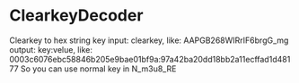 # ClearkeyDecoder
Clearkey to hex string key
input: clearkey, like: AAPGB268WIRrIF6brgG_mg
output: key:velue, like:  0003c6076ebc58846b205e9bae01bf9a:97a42ba20dd18bb2a11ecffad1d48177
So you can use normal key in N_m3u8_RE
